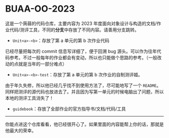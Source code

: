 # BUAA-OO-2023

这是一个蒟蒻的代码仓库，主要内容为 2023 年度面向对象设计与构造的文档/作业代码/测评工具，不同的**分支**中存放了不同内容。请善用分支跳转。

- `Unit<a>-<b>`：存放了第 a 单元的第 b 次作业代码

已经尽量把每次的 commit 信息写详细了，便于回溯 bug 源头。可以作为往年代码参考。不过一般每年的作业都会有变动，所以也只能做个思路的参考。（一般改动的点就是当年的一部分难点）

- `Unit<a>-<b>-test`：存放了第 a 单元的第 b 次作业的自制测评姬。

由于年久失修，所以他已经几乎找不到使用方法了，尽可能地写了一个 `README`。同样把测评的源代码也放进去了。并且因为写第一单元的时候电脑出了问题，所以本地的测评工具消失了！

- `guidebook`：存放了全部作业的官方指导书/文档/代码/工具



------


你能点进这个仓库看看，他已经很开心了。如果里面的内容能帮上你的话，那就是他最大的荣幸。
